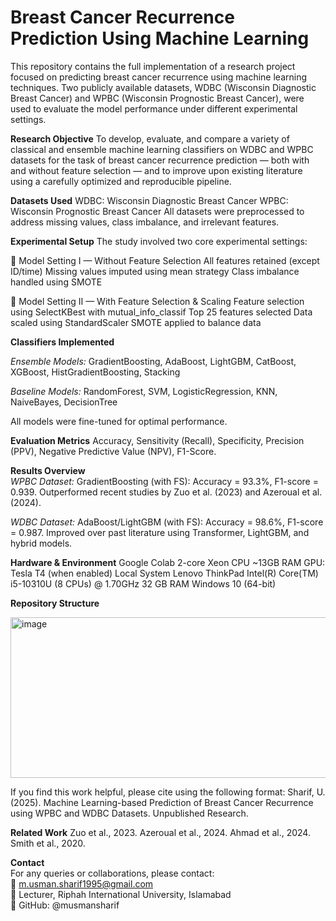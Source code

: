 # Breast Cancer Recurrence Prediction Using Machine Learning

This repository contains the full implementation of a research project focused on predicting breast cancer recurrence using machine learning techniques. Two publicly available datasets, WDBC (Wisconsin Diagnostic Breast Cancer) and WPBC (Wisconsin Prognostic Breast Cancer), were used to evaluate the model performance under different experimental settings.

  **Research Objective**
To develop, evaluate, and compare a variety of classical and ensemble machine learning classifiers on WDBC and WPBC datasets for the task of breast cancer recurrence prediction — both with and without feature selection — and to improve upon existing literature using a carefully optimized and reproducible pipeline.

  **Datasets Used**
WDBC: Wisconsin Diagnostic Breast Cancer
WPBC: Wisconsin Prognostic Breast Cancer
All datasets were preprocessed to address missing values, class imbalance, and irrelevant features.

  **Experimental Setup**
The study involved two core experimental settings:

  🔹 Model Setting I — Without Feature Selection
All features retained (except ID/time)
Missing values imputed using mean strategy
Class imbalance handled using SMOTE  

  🔹 Model Setting II — With Feature Selection & Scaling
Feature selection using SelectKBest with mutual_info_classif
Top 25 features selected
Data scaled using StandardScaler
SMOTE applied to balance data

  **Classifiers Implemented**

  *Ensemble Models:*
GradientBoosting, AdaBoost, LightGBM, CatBoost, XGBoost, HistGradientBoosting, Stacking

  *Baseline Models:*
RandomForest, SVM, LogisticRegression, KNN, NaiveBayes, DecisionTree

  All models were fine-tuned for optimal performance.

  **Evaluation Metrics**
  Accuracy, 
  Sensitivity (Recall), 
  Specificity, 
  Precision (PPV), 
  Negative Predictive Value (NPV), 
  F1-Score.

  **Results Overview**  
  *WPBC Dataset:*
  GradientBoosting (with FS): Accuracy = 93.3%, F1-score = 0.939. 
  Outperformed recent studies by Zuo et al. (2023) and Azeroual et al. (2024). 

  *WDBC Dataset:*
  AdaBoost/LightGBM (with FS): Accuracy = 98.6%, F1-score = 0.987. 
  Improved over past literature using Transformer, LightGBM, and hybrid models. 

  **Hardware & Environment**
  Google Colab
  2-core Xeon CPU
  ~13GB RAM
  GPU: Tesla T4 (when enabled)
  Local System
  Lenovo ThinkPad
  Intel(R) Core(TM) i5-10310U (8 CPUs) @ 1.70GHz
  32 GB RAM
  Windows 10 (64-bit)

  **Repository Structure**

  <img width="617" height="257" alt="image" src="https://github.com/user-attachments/assets/bc8c82df-aa05-424f-8dbf-c9ab0fa65f5c" />

  If you find this work helpful, please cite using the following format: Sharif, U. (2025). Machine Learning-based Prediction of Breast Cancer Recurrence using WPBC and WDBC Datasets. Unpublished Research.

  
  **Related Work**
  Zuo et al., 2023. 
  Azeroual et al., 2024. 
  Ahmad et al., 2024. 
  Smith et al., 2020.

  **Contact**  
    For any queries or collaborations, please contact:  
    📧 m.usman.sharif1995@gmail.com  
    🏫 Lecturer, Riphah International University, Islamabad  
    🔗 GitHub: @musmansharif
